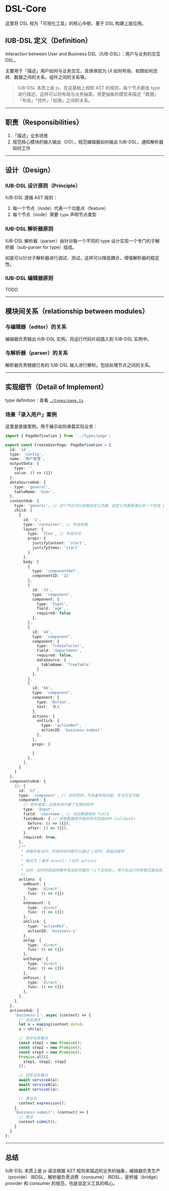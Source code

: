 # DSL-Core

这里将 DSL 视为「可视化工具」的核心中枢，基于 DSL 构建上层应用。

## IUB-DSL 定义（Definition）

Interaction between User and Business DSL（IUB-DSL）：用户与业务的交互 DSL。

主要用于「描述」用户如何与业务交互，具体体现为 UI 如何布局、权限如何流转、数据之间的关系，组件之间的关系等。

> IUB-DSL 本质上是 js，在这基础上按照 AST 的规则，每个节点都由 type 进行描述，这样可以将布局与业务抽离，用更抽象的模型来描述「数据」「布局」「控件」「权限」之间的关系。

-----

## 职责（Responsibilities）

1. 「描述」业务场景
2. 规范核心模块的输入输出（I/O），规范编辑器如何输出 IUB-DSL，通知解析器如何工作

-----

## 设计（Design）

### IUB-DSL 设计原则（Principle）

IUB-DSL 遵循 AST 规则：

1. 每一个节点（node）代表一个功能点（feature）
2. 每个节点（node）需要 `type` 声明节点类型

### IUB-DSL 解析器原则

IUB-DSL 解析器（parser）由针对每一个不同的 type 设计实现一个专门的子解析器（sub-parser for type）组成。

如是可以针对子解析器进行调试、测试，这样可以降低耦合，增强解析器的稳定性。

### IUB-DSL 编辑器原则

TODO

-----

## 模块间关系（relationship between modules）

### 与编辑器（editor）的关系

编辑器负责输出 IUB-DSL 实例。将运行代码片段插入到 IUB-DSL 实例中。

### 与解析器（parser）的关系

解析器负责根据已有的 IUB-DSL 输入进行解析。包括处理节点之间的关系。

-----

## 实现细节（Detail of Implement）

type definition：查看 [`./types/page.ts`](https://github.com/SANGET/custom-platform-tool/blob/master/packages/dsl/core/types/page.ts)

### 场景「录入用户」案例

这里是直接案例，用于展示如何承载实际业务：

```ts
import { PageDefination } from '../types/page';

export const CreateUserPage: PageDefination = {
  id: 'id',
  type: 'config',
  name: '用户管理',
  outputData: {
    type: '',
    value: () => ({})
  },
  dataSourceHub: {
    type: 'general',
    tableName: 'User',
  },
  contentHub: {
    type: 'general', // 这个节点可以承载自定义页面，自定义页面是通过另一个在线 IDE 编辑生成
    child: [
      {
        id: '1',
        type: 'container', // 布局容器
        layout: {
          type: 'flex', // 布局方式
          props: {
            justifyContent: 'start',
            justifyItems: 'start'
          }
        },
        body: [
          {
            type: 'componentRef',
            componentID: '22'
          },
          {
            id: '33',
            type: 'component',
            component: {
              type: 'Input',
              field: 'age',
              required: false
            },
          },
          {
            id: '44',
            type: 'component',
            component: {
              type: 'TreeSelector',
              field: 'department',
              required: false,
              dataSource: {
                tableName: 'TreeTable'
              }
            },
          },
          {
            id: '66',
            type: 'component',
            component: {
              type: 'Button',
              text: '录入'
            },
            actions: {
              onClick: {
                type: 'actionRef',
                actionID: 'business-submit'
              },
            },
            props: {

            }
          },
        ],
      }
    ]
  },
  componentsHub: {
    22: {
      id: '22',
      type: 'component', // 实际控件，不具备布局功能，专注交互功能
      component: {
        // 控件类型，这里系统内置了足够的控件
        type: 'Input',
        field: 'username', // 对应数据库的 field
        fieldHook: { // 获取数据库字段的钩子回调动作（callback）
          before: () => ({}),
          after: () => ({}),
        },
        required: true,
      },
      /**
       * 承载所有动作，所有的动作都可以通过 [动作] 来描述操作
       *
       * 格式为 [事件 event]: [动作 action]
       *
       * 动作：动作的回调参数中有当前页面的「上下文状态」，用于在运行时获取页面信息，包括一切需要的信息
       */
      actions: {
        onMount: {
          type: 'direct',
          func: () => ({})
        },
        onUnmount: {
          type: 'direct',
          func: () => ({})
        },
        onClick: {
          type: 'actionRef',
          actionID: 'business-1'
        },
        onTap: {
          type: 'direct',
          func: () => ({})
        },
        onChange: {
          type: 'direct',
          func: () => ({})
        },
        onFocus: {
          type: 'direct',
          func: () => ({})
        },
      },
    },
  },
  actionsHub: {
    'business-1': async (context) => {
      // 发送请求
      let a = maping(context.data);
      a = xhr(a);

      // 异步任务集合
      const step1 = new Promise();
      const step2 = new Promise();
      const step3 = new Promise();
      Promise.all([
        step1, step2, step3
      ]);

      // 同步任务集合
      await serviceA(a);
      await serviceB(a);
      await serviceC(a);

      // 表达式
      context.expression();
    },
    'business-submit': (context) => {
      // 提交
      context.submit();
    }
  }
};
```

-----

## 总结

IUB-DSL 本质上是 js 语法根据 AST 规则来描述的业务的抽象，编辑器负责生产（provide） IBDSL，解析器负责消费（consume） IBDSL，是桥接（bridge）provider 和 consumer 的规范，也是自定义工具的核心。

[typeOfDSL]: https://github.com/SANGET/custom-platform-tool/blob/master/packages/dsl/core/types/page.ts
[entityOfDSL]: https://github.com/SANGET/custom-platform-tool/blob/master/packages/dsl/core/test/create-user-page.ts
